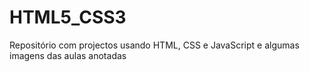 # HTML5_CSS3
 Repositório com projectos usando HTML, CSS e JavaScript e algumas imagens das aulas anotadas
